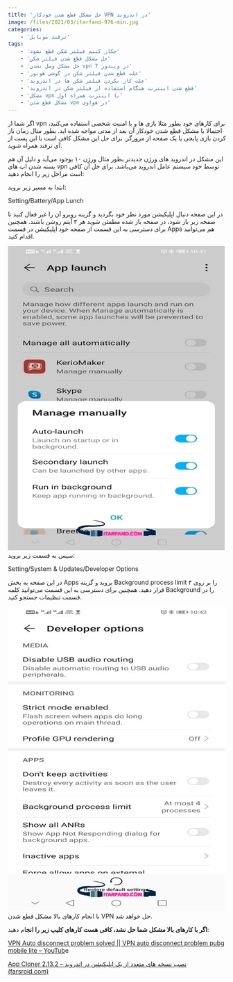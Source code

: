 ```yaml
---
title: 'حل مشکل قطع شدن خودکار VPN در اندروید'
image: /files/2021/03/itarfand-976-min.jpg
categories:
    - 'ترفند موبایل'
tags:
    - 'چکار کنیم فیلتر شکن قطع نشود'
    - 'حل مشکل قطع شدن فیلتر شکن'
    - 'حل مشکل وصل نشدن vpn در ویندوز 7'
    - 'علت قطع شدن فیلتر شکن در گوشی هونور'
    - 'علت کار نکردن فیلتر شکن ها در اندروید'
    - 'قطع شدن اینترنت هنگام استفاده از فیلتر شکن در اندروید'
    - 'مشکل vpn با اینترنت همراه اول'
    - 'مشکل قطع شدن vpn در هواوی'
---
```


اگر شما از vpn برای کارهای خود بطور مثلا بازی ها و یا امنیت شخصی استفاده می‌کنید، احتمالا با مشکل قطع شدن خودکار آن بعد از مدتی مواجه شده اید. بطور مثال زمان باز کردن بازی پابجی یا یک صفحه از مرورگر. برای حل این مشکل کافی است با این پست از آی ترفند همراه شوید.

این مشکل در اندروید های ورژن جدیدتر بطور مثال ورژن ۱۰ بوجود می‌آید و دلیل آن هم بسته شدن اپ های vpn توسط خود سیستم عامل اندروید می‌باشد. برای حل آن کافی است مراحل زیر را انجام دهید:

ابتدا به مسیر زیر بروید:

Setting/Battery/App Lunch

در این صفحه دنبال اپلیکیشن مورد نظر خود بگردید و گزینه روبرو آن را غیر فعال کنید تا صفحه زیر باز شود، در صفحه باز شده مطمئن شوید هر ۳ آیتم روشن باشند. همچنین برای دسترسی به این قسمت از صفحه خود اپلیکیشن در قسمت Apps هم می‌توانید اقدام کنید.

![mhkarami97](/files/2021/03/itarfand-975-min.jpg)  
سپس به قسمت زیر بروید:

Setting/System &amp; Updates/Developer Options

در این صفحه به بخش Apps بروید و گزینه Background process limit را بر روی ۴ قرار دهید. همچنین برای دسترسی به این قسمت می‌توانید کلمه Background را در قسمت تنظیمات جستجو کنید.

![mhkarami97](/files/2021/03/itarfand-974-min.jpg)  
با انجام کارهای بالا مشکل قطع شدن VPN حل خواهد شد.

**اگر با کارهای بالا مشکل شما حل نشد، کافی هست کارهای کلیپ زیر را انج**ام دهید:

[VPN Auto disconnect problem solved || VPN auto disconnect problem pubg mobile lite – YouTub](https://www.youtube.com/watch?v=Rz66esR049s)e

[App Cloner 2.13.2 – نصب نسخه های متعدد از یک اپلیکیشن در اندروید (farsroid.com)](https://www.farsroid.com/app-cloner-android/)  